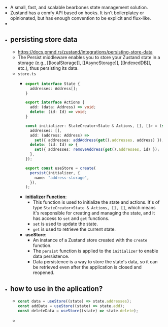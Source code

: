 - A small, fast, and scalable bearbones state management solution.
- Zustand has a comfy API based on hooks. It isn't boilerplatey or opinionated,
  but has enough convention to be explicit and flux-like.
-
- ## persisting store data
	- https://docs.pmnd.rs/zustand/integrations/persisting-store-data
	- The Persist middleware enables you to store your Zustand state in a storage
	  (e.g., [[localStorage]], [[AsyncStorage]], [[IndexedDB]], etc.), thus persisting its data.
	- `store.ts`
		- ```typescript
		  export interface State {
		    addresses: Address[];
		  }
		  
		  export interface Actions {
		    add: (data: Address) => void;
		    delete: (id: Id) => void;
		  }
		  
		  const initializer: StateCreator<State & Actions, [], []> = (set, get) => ({
		    addresses: [],
		    add: (address: Address) =>
		      set({ addresses: addAddress(get().addresses, address) }),
		    delete: (id: Id) => {
		      set({ addresses: removeAddress(get().addresses, id) });
		    },
		  });
		  
		  export const useStore = create(
		    persist(initializer, {
		      name: "address-storage",
		    }),
		  );
		  ```
		- **initializer Function**:
			- This function is used to initialize the state and actions. It's of type `StateCreator<State & Actions, [], []`, which means it's responsible for creating and managing the state, and it has access to `set` and `get` functions.
			- `set` is used to update the state.
			- `get` is used to retrieve the current state.
		- **useStore**:
			- An instance of a Zustand store created with the `create` function.
			- The `persist` function is applied to the `initializer` to enable data persistence.
			- Data persistence is a way to store the state's data, so it can be retrieved even after the application is closed and reopened.
- ## how to use in the aplication?
	- ```typescript
	  const data = useStore((state) => state.addresses);
	  const addData = useStore((state) => state.add);
	  const deleteData = useStore((state) => state.delete);
	  ```
	-
